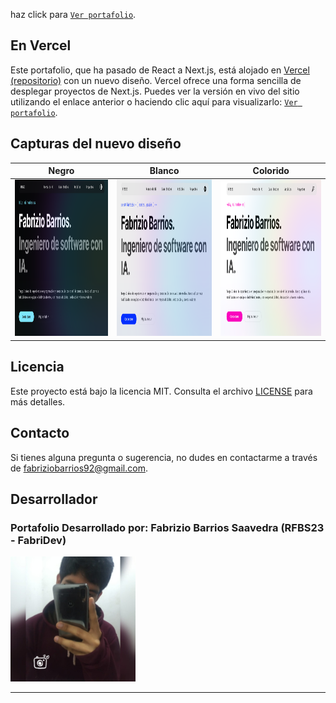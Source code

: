 haz click para [`Ver portafolio`](https://portafolio-fabridev.vercel.app/).

## En Vercel
Este portafolio, que ha pasado de React a Next.js, está alojado en [Vercel (repositorio)](https://vercel.com/rfbs19s-projects/portafolio) con un nuevo diseño.
Vercel ofrece una forma sencilla de desplegar proyectos de Next.js. Puedes ver la versión en vivo del sitio utilizando el enlace anterior o haciendo clic aquí para visualizarlo: [`Ver portafolio`](https://portafolio-fabridev.vercel.app/).

## Capturas del nuevo diseño

| Negro | Blanco | Colorido |
|-------|--------|----------|
| <img src="public/readme/inicio.png" alt="Diseño en negro" width="400" height="250"/> | <img src="public/readme/inicio-white.png" alt="Diseño en blanco" width="400" height="250"/> | <img src="public/readme/inicio-colorido.png" alt="Diseño en colores" width="400" height="250"/> |

## Licencia

Este proyecto está bajo la licencia MIT. Consulta el archivo [LICENSE](LICENSE.txt) para más detalles.

## Contacto

Si tienes alguna pregunta o sugerencia, no dudes en contactarme a través de [fabriziobarrios92@gmail.com](mailto:fabriziobarrios92@gmail.com).


## Desarrollador

<h3><b>Portafolio Desarrollado por:</b> Fabrizio Barrios Saavedra (RFBS23 - FabriDev)</h3>
<img src="public/img/foter.jpg" width="200" alt="avatar">
<hr>
